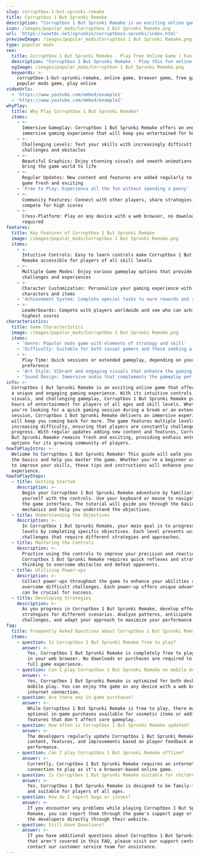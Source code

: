 ```yaml
---
slug: corruptbox-1-but-sprunki-remake
title: Corruptbox 1 But Sprunki Remake
description: "Corruptbox 1 But Sprunki Remake is an exciting online game. Play for free directly in your browser!"
icon: /images/popular_mods/Corruptbox 1 But Sprunki Remake.png
url: 'https://wowtbc.net/sprunkin/corruptbox1-sprunki/index.html'
previewImage: /images/popular_mods/Corruptbox 1 But Sprunki Remake.png
type: popular mods
seo:
  title: Corruptbox 1 But Sprunki Remake - Play Free Online Game | Fun Browser Games
  description: "Corruptbox 1 But Sprunki Remake - Play this fun online game for free in your browser. No download required!"
  ogImage: /images/popular_mods/Corruptbox 1 But Sprunki Remake.png
  keywords: >-
    corruptbox-1-but-sprunki-remake, online game, browser game, free game,
    popular mods game, play online
videoUrls:
  - 'https://www.youtube.com/embed/example1'
  - 'https://www.youtube.com/embed/example2'
whyPlay:
  title: Why Play Corruptbox 1 But Sprunki Remake?
  items:
    - >-
      Immersive Gameplay: Corruptbox 1 But Sprunki Remake offers an engaging and
      immersive gaming experience that will keep you entertained for hours
    - >-
      Challenging Levels: Test your skills with increasingly difficult
      challenges and obstacles
    - >-
      Beautiful Graphics: Enjoy stunning visuals and smooth animations that
      bring the game world to life
    - >-
      Regular Updates: New content and features are added regularly to keep the
      game fresh and exciting
    - 'Free to Play: Experience all the fun without spending a penny'
    - >-
      Community Features: Connect with other players, share strategies, and
      compete for high scores
    - >-
      Cross-Platform: Play on any device with a web browser, no downloads
      required
features:
  title: Key Features of Corruptbox 1 But Sprunki Remake
  image: /images/popular_mods/Corruptbox 1 But Sprunki Remake.png
  items:
    - >-
      Intuitive Controls: Easy to learn controls make Corruptbox 1 But Sprunki
      Remake accessible for players of all skill levels
    - >-
      Multiple Game Modes: Enjoy various gameplay options that provide different
      challenges and experiences
    - >-
      Character Customization: Personalize your gaming experience with unique
      characters and items
    - 'Achievement System: Complete special tasks to earn rewards and recognition'
    - >-
      Leaderboards: Compete with players worldwide and see who can achieve the
      highest scores
characteristics:
  title: Game Characteristics
  image: /images/popular_mods/Corruptbox 1 But Sprunki Remake.png
  items:
    - 'Genre: Popular mods game with elements of strategy and skill'
    - 'Difficulty: Suitable for both casual gamers and those seeking a challenge'
    - >-
      Play Time: Quick sessions or extended gameplay, depending on your
      preference
    - 'Art Style: Vibrant and engaging visuals that enhance the gaming experience'
    - 'Sound Design: Immersive audio that complements the gameplay perfectly'
info: >-
  Corruptbox 1 But Sprunki Remake is an exciting online game that offers players
  a unique and engaging gaming experience. With its intuitive controls, stunning
  visuals, and challenging gameplay, Corruptbox 1 But Sprunki Remake provides
  hours of entertainment for players of all ages and skill levels. Whether
  you're looking for a quick gaming session during a break or an extended play
  session, Corruptbox 1 But Sprunki Remake delivers an immersive experience that
  will keep you coming back for more. The game features multiple levels of
  increasing difficulty, ensuring that players are constantly challenged as they
  progress. With regular updates adding new content and features, Corruptbox 1
  But Sprunki Remake remains fresh and exciting, providing endless entertainment
  options for its growing community of players.
howToPlayIntro: >-
  Welcome to Corruptbox 1 But Sprunki Remake! This guide will walk you through
  the basics and help you master the game. Whether you're a beginner or looking
  to improve your skills, these tips and instructions will enhance your gaming
  experience.
howToPlaySteps:
  - title: Getting Started
    description: >-
      Begin your Corruptbox 1 But Sprunki Remake adventure by familiarizing
      yourself with the controls. Use your keyboard or mouse to navigate through
      the game interface. The tutorial will guide you through the basic
      mechanics and help you understand the objectives.
  - title: Understanding the Objectives
    description: >-
      In Corruptbox 1 But Sprunki Remake, your main goal is to progress through
      levels by completing specific objectives. Each level presents unique
      challenges that require different strategies and approaches.
  - title: Mastering the Controls
    description: >-
      Practice using the controls to improve your precision and reaction time.
      Corruptbox 1 But Sprunki Remake requires quick reflexes and strategic
      thinking to overcome obstacles and defeat opponents.
  - title: Utilizing Power-ups
    description: >-
      Collect power-ups throughout the game to enhance your abilities and
      overcome difficult challenges. Each power-up offers unique advantages that
      can be crucial for success.
  - title: Developing Strategies
    description: >-
      As you progress in Corruptbox 1 But Sprunki Remake, develop effective
      strategies for different scenarios. Analyze patterns, anticipate
      challenges, and adapt your approach to maximize your performance.
faq:
  title: Frequently Asked Questions about Corruptbox 1 But Sprunki Remake
  items:
    - question: Is Corruptbox 1 But Sprunki Remake free to play?
      answer: >-
        Yes, Corruptbox 1 But Sprunki Remake is completely free to play directly
        in your web browser. No downloads or purchases are required to enjoy the
        full game experience.
    - question: Can I play Corruptbox 1 But Sprunki Remake on mobile devices?
      answer: >-
        Yes, Corruptbox 1 But Sprunki Remake is optimized for both desktop and
        mobile play. You can enjoy the game on any device with a web browser and
        internet connection.
    - question: Are there any in-game purchases?
      answer: >-
        While Corruptbox 1 But Sprunki Remake is free to play, there may be
        optional in-game purchases available for cosmetic items or additional
        features that don't affect core gameplay.
    - question: How often is Corruptbox 1 But Sprunki Remake updated?
      answer: >-
        The developers regularly update Corruptbox 1 But Sprunki Remake with new
        content, features, and improvements based on player feedback and game
        performance.
    - question: Can I play Corruptbox 1 But Sprunki Remake offline?
      answer: >-
        Currently, Corruptbox 1 But Sprunki Remake requires an internet
        connection to play as it's a browser-based online game.
    - question: Is Corruptbox 1 But Sprunki Remake suitable for children?
      answer: >-
        Yes, Corruptbox 1 But Sprunki Remake is designed to be family-friendly
        and suitable for players of all ages.
    - question: How do I report bugs or issues?
      answer: >-
        If you encounter any problems while playing Corruptbox 1 But Sprunki
        Remake, you can report them through the game's support page or contact
        the developers directly through their website.
    - question: Still Have Questions?
      answer: >-
        If you have additional questions about Corruptbox 1 But Sprunki Remake
        that aren't covered in this FAQ, please visit our support center or
        contact our customer service team for assistance.
---
```


